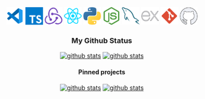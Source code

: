 <div align="center">
  <div style="display: inline-block">
    <img width="40vw" src="./icons/vscode-svgrepo-com.svg">
    <img width="40vw" src="./icons/typescript-logo-svgrepo-com.svg">
    <img width="40vw" src="./icons/redux-svgrepo-com.svg">
    <img width="40vw" src="./icons/react-svgrepo-com.svg">
    <img width="40vw" src="./icons/python-svgrepo-com.svg">
    <img width="40vw" src="./icons/nodejs-icon-svgrepo-com.svg">
    <img width="40vw" src="./icons/mysql-svgrepo-com.svg">
    <img width="40vw" src="./icons/express-short-svgrepo-com.svg">
    <img width="40vw" src="./icons/git-svgrepo-com.svg">
    <img width="40vw" src="./icons/github-white-svgrepo-com.svg">
  </div>

  ### My Github Status

  [<img height="160em" alt="github stats" src="https://github-readme-stats.vercel.app/api?username=pedrobritobr&show_icons=true&theme=dark&count_private=true"/>](https://github.com/pedrobritobr)
  [<img height="160em" alt="github stats" src="https://github-readme-stats.vercel.app/api/top-langs/?username=pedrobritobr&layout=compact&theme=dark"/>](https://github.com/pedrobritobr)

  #### Pinned projects  

  [<img width="400vw" alt="github stats" src="https://github-readme-stats.vercel.app/api/pin/?username=pedrobritobr&repo=TrybeScheduleNotification-Extension&theme=github_dark"/>](https://github.com/pedrobritobr/TrybeScheduleNotification-Extension)
  [<img width="400vw" alt="github stats" src="https://github-readme-stats.vercel.app/api/pin/?username=pedrobritobr&repo=pedrobrito.dev&theme=github_dark"/>](https://github.com/pedrobritobr/pedrobrito.dev)

<!--
**pedrobritobr/pedrobritobr** is a ✨ _special_ ✨ repository because its `README.md` (this file) appears on your GitHub profile.

Here are some ideas to get you started:

- 🔭 I’m currently working on ...
- 🌱 I’m currently learning ...
- 👯 I’m looking to collaborate on ...
- 🤔 I’m looking for help with ...
- 💬 Ask me about ...
- 📫 How to reach me: ...
- 😄 Pronouns: ...
- ⚡ Fun fact: ...
-->
</div>
